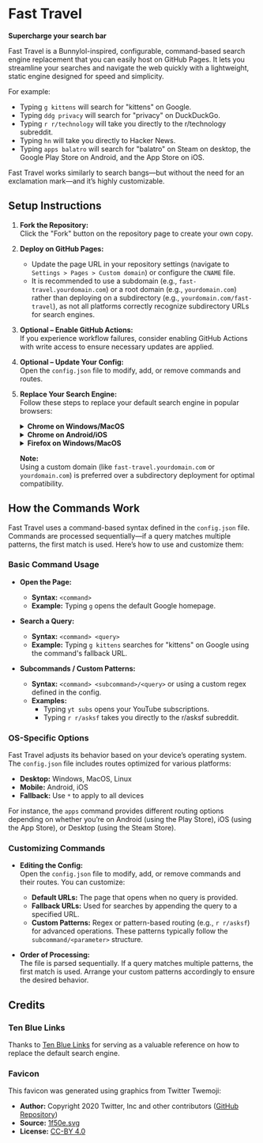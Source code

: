 # Fast Travel

**Supercharge your search bar**

Fast Travel is a Bunnylol-inspired, configurable, command-based search engine replacement that you can easily host on GitHub Pages. It lets you streamline your searches and navigate the web quickly with a lightweight, static engine designed for speed and simplicity.

For example:

- Typing `g kittens` will search for "kittens" on Google.
- Typing `ddg privacy` will search for "privacy" on DuckDuckGo.
- Typing `r r/technology` will take you directly to the r/technology subreddit.
- Typing `hn` will take you directly to Hacker News.
- Typing `apps balatro` will search for "balatro" on Steam on desktop, the Google Play Store on Android, and the App Store on iOS.

Fast Travel works similarly to search bangs—but without the need for an exclamation mark—and it’s highly customizable.

## Setup Instructions

1. **Fork the Repository:**  
   Click the "Fork" button on the repository page to create your own copy.

2. **Deploy on GitHub Pages:**  
   - Update the page URL in your repository settings (navigate to `Settings > Pages > Custom domain`) or configure the `CNAME` file.
   - It is recommended to use a subdomain (e.g., `fast-travel.yourdomain.com`) or a root domain (e.g., `yourdomain.com`) rather than deploying on a subdirectory (e.g., `yourdomain.com/fast-travel`), as not all platforms correctly recognize subdirectory URLs for search engines.

3. **Optional – Enable GitHub Actions:**  
   If you experience workflow failures, consider enabling GitHub Actions with write access to ensure necessary updates are applied.

4. **Optional – Update Your Config:**  
   Open the `config.json` file to modify, add, or remove commands and routes.

5. **Replace Your Search Engine:**  
   Follow these steps to replace your default search engine in popular browsers:

    <details>
    <summary><strong>Chrome on Windows/MacOS</strong></summary>

    1. Open **Settings > Search Engine > Manage search engines** or paste `chrome://settings/searchEngines` into your address bar.
    2. In the "Site search" (or "Other search engines") section, click **Add**.
    3. Fill in the details:
    - **Search engine:** Fast Travel
    - **Shortcut:** (e.g., `ft`)
    - **URL:** `https://fast-travel.yourdomain.com?q=%s`
    4. Click **Add**.
    5. Next to your new entry, click the menu icon and select **Make default**.
    </details>

    <details>
    <summary><strong>Chrome on Android/iOS</strong></summary>

    1. Visit your Fast Travel page (e.g., `https://fast-travel.yourdomain.com`).
    2. Perform a search using Fast Travel. (Don't skip this step.)
    3. Tap the three dots in the top-right corner.
    4. Choose **Settings**, then **Search engine**.
    5. Select **Fast Travel** from the "Recently visited" section.
    </details>

    <details>
    <summary><strong>Firefox on Windows/MacOS</strong></summary>

    1. Visit your Fast Travel page (e.g., `https://fast-travel.yourdomain.com`).
    2. Right-click on the address bar and choose **Add Fast Travel**.
    3. Open the hamburger menu in the top-right corner, then go to **Settings > Search**.
    4. In the "Default Search Engine" section, select **Fast Travel** from the drop-down menu.
    5. Done!
    </details>

    **Note:**  
     Using a custom domain (like `fast-travel.yourdomain.com` or `yourdomain.com`) is preferred over a subdirectory deployment for optimal compatibility.

## How the Commands Work

Fast Travel uses a command-based syntax defined in the `config.json` file. Commands are processed sequentially—if a query matches multiple patterns, the first match is used. Here’s how to use and customize them:

### Basic Command Usage

- **Open the Page:**  
  - **Syntax:** `<command>`  
  - **Example:** Typing `g` opens the default Google homepage.

- **Search a Query:**  
  - **Syntax:** `<command> <query>`  
  - **Example:** Typing `g kittens` searches for "kittens" on Google using the command's fallback URL.

- **Subcommands / Custom Patterns:**  
  - **Syntax:** `<command> <subcommand>/<query>` or using a custom regex defined in the config.  
  - **Examples:**  
    - Typing `yt subs` opens your YouTube subscriptions.
    - Typing `r r/asksf` takes you directly to the r/asksf subreddit.

### OS-Specific Options

Fast Travel adjusts its behavior based on your device’s operating system. The `config.json` file includes routes optimized for various platforms:

- **Desktop:** Windows, MacOS, Linux
- **Mobile:** Android, iOS
- **Fallback:** Use `*` to apply to all devices

For instance, the `apps` command provides different routing options depending on whether you’re on Android (using the Play Store), iOS (using the App Store), or Desktop (using the Steam Store).

### Customizing Commands

- **Editing the Config:**  
  Open the `config.json` file to modify, add, or remove commands and their routes. You can customize:
  - **Default URLs:** The page that opens when no query is provided.
  - **Fallback URLs:** Used for searches by appending the query to a specified URL.
  - **Custom Patterns:** Regex or pattern-based routing (e.g., `r r/asksf`) for advanced operations. These patterns typically follow the `subcommand/<parameter>` structure.

- **Order of Processing:**  
  The file is parsed sequentially. If a query matches multiple patterns, the first match is used. Arrange your custom patterns accordingly to ensure the desired behavior.

## Credits

### Ten Blue Links

Thanks to [Ten Blue Links](https://tenbluelinks.org/) for serving as a valuable reference on how to replace the default search engine.

### Favicon

This favicon was generated using graphics from Twitter Twemoji:

- **Author:** Copyright 2020 Twitter, Inc and other contributors ([GitHub Repository](https://github.com/twitter/twemoji))
- **Source:** [1f50e.svg](https://github.com/twitter/twemoji/blob/master/assets/svg/1f50e.svg)
- **License:** [CC-BY 4.0](https://creativecommons.org/licenses/by/4.0/)
